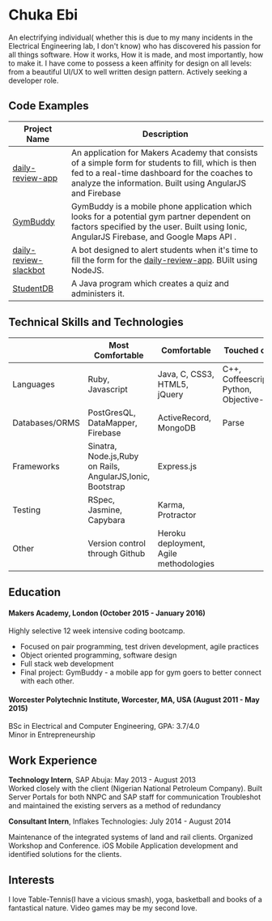 Chuka Ebi
================
An electrifying individual( whether this is due to my many incidents in the Electrical Engineering lab, I don't know) who has discovered his passion for all things software. How it works, How it is made, and most importantly, how to make it. I have come to possess a keen affinity for design on all levels: from a beautiful UI/UX to well written design pattern. Actively seeking a developer role.

Code Examples
-------------
|Project Name | Description |
|-------------|-------------|
|[daily-review-app](https://github.com/ChukaEbi/daily_review_app)|An application for Makers Academy that consists of a simple form for students to fill, which is then fed to a real-time dashboard for the coaches to analyze the information. Built using AngularJS and Firebase|
|[GymBuddy](https://github.com/ChukaEbi/GymBuddy)| GymBuddy is a mobile phone application which looks for a potential gym partner dependent on factors specified by the user. Built using Ionic, AngularJS Firebase, and Google Maps API .
|[daily-review-slackbot](https://github.com/ChukaEbi/daily-review-slackbot)|A bot designed to alert students when it's time to fill the form for the [daily-review-app](https://github.com/ChukaEbi/daily_review_app). BUilt using NodeJS.|
|[StudentDB](https://github.com/ChukaEbi/quizJava)|A Java program which creates a quiz and administers it.

Technical Skills and Technologies
---------------------------------
| |Most Comfortable|Comfortable|Touched on|
|---------|----------------|-------------------|------------------------------|
|Languages|Ruby, Javascript|Java, C, CSS3, HTML5, jQuery|C++, Coffeescript, Python, Objective-C|
|Databases/ORMS|PostGresQL, DataMapper, Firebase|ActiveRecord, MongoDB|  Parse               |
|Frameworks|Sinatra, Node.js,Ruby on Rails, AngularJS,Ionic, Bootstrap|Express.js|                       |
|Testing|RSpec, Jasmine, Capybara|Karma, Protractor||
|Other|Version control through Github|Heroku deployment, Agile methodologies| |

Education
---------
#### Makers Academy, London (October 2015 - January 2016)
Highly selective 12 week intensive coding bootcamp.
- Focused on pair programming, test driven development, agile practices
- Object oriented programming, software design
- Full stack web development
- Final project: GymBuddy - a mobile app for gym goers to better connect with each other.

#### Worcester Polytechnic Institute, Worcester, MA, USA (August 2011 - May 2015)
BSc in Electrical and Computer Engineering, GPA: 3.7/4.0 <br />
Minor in Entrepreneurship

Work Experience
---------------
**Technology Intern**, SAP Abuja: May 2013 - August 2013  
Worked closely with the client (Nigerian National Petroleum Company). Built Server Portals for both NNPC and SAP staff for communication Troubleshot and maintained the existing servers as a method of redundancy

**Consultant Intern**, Inflakes Technologies: July 2014 - August 2014

Maintenance of the integrated systems of land and rail clients. Organized Workshop and Conference. iOS Mobile Application development and identified solutions for the clients.


Interests
---------
I love Table-Tennis(I have a vicious smash), yoga, basketball and books of a fantastical nature. Video games may be my second love.
